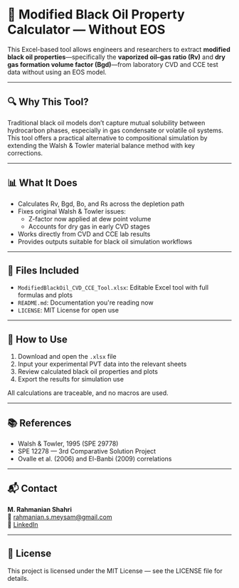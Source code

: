 # 🧪 Modified Black Oil Property Calculator — Without EOS

This Excel-based tool allows engineers and researchers to extract **modified black oil properties**—specifically the **vaporized oil–gas ratio (Rv)** and **dry gas formation volume factor (Bgd)**—from laboratory CVD and CCE test data without using an EOS model.

---

## 🔍 Why This Tool?

Traditional black oil models don’t capture mutual solubility between hydrocarbon phases, especially in gas condensate or volatile oil systems. This tool offers a practical alternative to compositional simulation by extending the Walsh & Towler material balance method with key corrections.

---

## 📊 What It Does

- Calculates Rv, Bgd, Bo, and Rs across the depletion path
- Fixes original Walsh & Towler issues:
  - Z-factor now applied at dew point volume
  - Accounts for dry gas in early CVD stages
- Works directly from CVD and CCE lab results
- Provides outputs suitable for black oil simulation workflows

---

## 📂 Files Included

- `ModifiedBlackOil_CVD_CCE_Tool.xlsx`: Editable Excel tool with full formulas and plots
- `README.md`: Documentation you're reading now
- `LICENSE`: MIT License for open use

---

## 🚀 How to Use

1. Download and open the `.xlsx` file
2. Input your experimental PVT data into the relevant sheets
3. Review calculated black oil properties and plots
4. Export the results for simulation use

All calculations are traceable, and no macros are used.

---

## 📚 References

- Walsh & Towler, 1995 (SPE 29778)
- SPE 12278 — 3rd Comparative Solution Project
- Ovalle et al. (2006) and El-Banbi (2009) correlations

---

## 📬 Contact

**M. Rahmanian Shahri**  
📧 rahmanian.s.meysam@gmail.com  
🔗 [LinkedIn](https://www.linkedin.com/in/rahmaniansam)

---

## 🪪 License

This project is licensed under the MIT License — see the LICENSE file for details.

